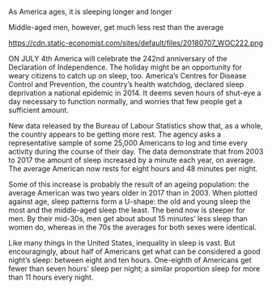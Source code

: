 As America ages, it is sleeping longer and longer

Middle-aged men, however, get much less rest than the average

https://cdn.static-economist.com/sites/default/files/20180707_WOC222.png

ON JULY 4th America will celebrate the 242nd anniversary of the Declaration of Independence. The holiday might be an opportunity for weary citizens to catch up on sleep, too. America’s Centres for Disease Control and Prevention, the country’s health watchdog, declared sleep deprivation a national epidemic in 2014. It deems seven hours of shut-eye a day necessary to function normally, and worries that few people get a sufficient amount. 

New data released by the Bureau of Labour Statistics show that, as a whole, the country appears to be getting more rest. The agency asks a representative sample of some 25,000 Americans to log and time every activity during the course of their day. The data demonstrate that from 2003 to 2017 the amount of sleep increased by a minute each year, on average. The average American now rests for eight hours and 48 minutes per night. 

Some of this increase is probably the result of an ageing population: the average American was two years older in 2017 than in 2003. When plotted against age, sleep patterns form a U-shape: the old and young sleep the most and the middle-aged sleep the least. The bend now is steeper for men. By their mid-30s, men get about about 15 minutes’ less sleep than women do, whereas in the 70s the averages for both sexes were identical. 

Like many things in the United States, inequality in sleep is vast. But encouragingly, about half of Americans get what can be considered a good night’s sleep: between eight and ten hours. One-eighth of Americans get fewer than seven hours’ sleep per night; a similar proportion sleep for more than 11 hours every night. 